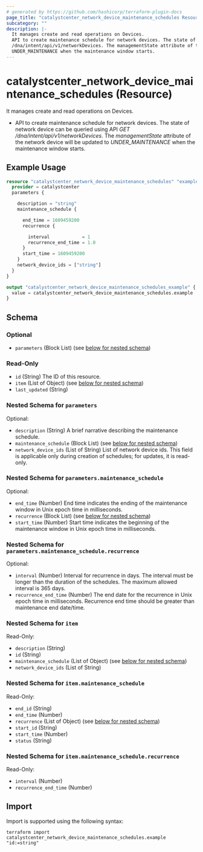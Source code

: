```yaml
---
# generated by https://github.com/hashicorp/terraform-plugin-docs
page_title: "catalystcenter_network_device_maintenance_schedules Resource - terraform-provider-catalystcenter"
subcategory: ""
description: |-
  It manages create and read operations on Devices.
  API to create maintenance schedule for network devices. The state of network device can be queried using API GET
  /dna/intent/api/v1/networkDevices. The managementState attribute of the network device will be updated to
  UNDER_MAINTENANCE when the maintenance window starts.
---
```


# catalystcenter_network_device_maintenance_schedules (Resource)

It manages create and read operations on Devices.

- API to create maintenance schedule for network devices. The state of network device can be queried using API *GET
/dna/intent/api/v1/networkDevices*. The *managementState* attribute of the network device will be updated to
*UNDER_MAINTENANCE* when the maintenance window starts.

## Example Usage

```terraform
resource "catalystcenter_network_device_maintenance_schedules" "example" {
  provider = catalystcenter
  parameters {

    description = "string"
    maintenance_schedule {

      end_time = 1609459200
      recurrence {

        interval            = 1
        recurrence_end_time = 1.0
      }
      start_time = 1609459200
    }
    network_device_ids = ["string"]
  }
}

output "catalystcenter_network_device_maintenance_schedules_example" {
  value = catalystcenter_network_device_maintenance_schedules.example
}
```

<!-- schema generated by tfplugindocs -->
## Schema

### Optional

- `parameters` (Block List) (see [below for nested schema](#nestedblock--parameters))

### Read-Only

- `id` (String) The ID of this resource.
- `item` (List of Object) (see [below for nested schema](#nestedatt--item))
- `last_updated` (String)

<a id="nestedblock--parameters"></a>
### Nested Schema for `parameters`

Optional:

- `description` (String) A brief narrative describing the maintenance schedule.
- `maintenance_schedule` (Block List) (see [below for nested schema](#nestedblock--parameters--maintenance_schedule))
- `network_device_ids` (List of String) List of network device ids. This field is applicable only during creation of schedules; for updates, it is read-only.

<a id="nestedblock--parameters--maintenance_schedule"></a>
### Nested Schema for `parameters.maintenance_schedule`

Optional:

- `end_time` (Number) End time indicates the ending of the maintenance window in Unix epoch time in milliseconds.
- `recurrence` (Block List) (see [below for nested schema](#nestedblock--parameters--maintenance_schedule--recurrence))
- `start_time` (Number) Start time indicates the beginning of the maintenance window in Unix epoch time in milliseconds.

<a id="nestedblock--parameters--maintenance_schedule--recurrence"></a>
### Nested Schema for `parameters.maintenance_schedule.recurrence`

Optional:

- `interval` (Number) Interval for recurrence in days. The interval must be longer than the duration of the schedules. The maximum allowed interval is 365 days.
- `recurrence_end_time` (Number) The end date for the recurrence in Unix epoch time in milliseconds. Recurrence end time should be greater than maintenance end date/time.




<a id="nestedatt--item"></a>
### Nested Schema for `item`

Read-Only:

- `description` (String)
- `id` (String)
- `maintenance_schedule` (List of Object) (see [below for nested schema](#nestedobjatt--item--maintenance_schedule))
- `network_device_ids` (List of String)

<a id="nestedobjatt--item--maintenance_schedule"></a>
### Nested Schema for `item.maintenance_schedule`

Read-Only:

- `end_id` (String)
- `end_time` (Number)
- `recurrence` (List of Object) (see [below for nested schema](#nestedobjatt--item--maintenance_schedule--recurrence))
- `start_id` (String)
- `start_time` (Number)
- `status` (String)

<a id="nestedobjatt--item--maintenance_schedule--recurrence"></a>
### Nested Schema for `item.maintenance_schedule.recurrence`

Read-Only:

- `interval` (Number)
- `recurrence_end_time` (Number)

## Import

Import is supported using the following syntax:

```shell
terraform import catalystcenter_network_device_maintenance_schedules.example "id:=string"
```
